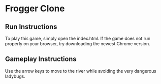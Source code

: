 # Frogger Clone

## Run Instructions

To play this game, simply open the index.html.
If the game does not run properly on your browser, try downloading the newest Chrome version.

## Gameplay Instructions

Use the arrow keys to move to the river while avoiding the very dangerous ladybugs.

